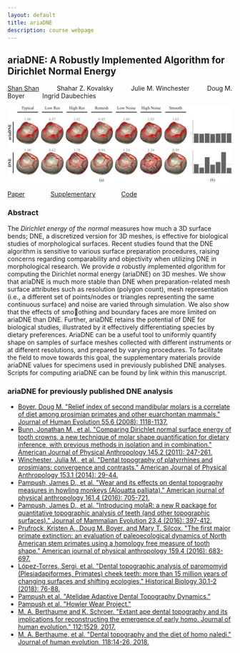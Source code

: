 ```yaml
---
layout: default
title: ariaDNE 
description: course webpage
--- 
```

## ariaDNE: A Robustly Implemented Algorithm for Dirichlet Normal Energy

[Shan Shan](https://sshanshans.github.io) &emsp; &emsp; Shahar Z. Kovalsky &emsp; &emsp; Julie M. Winchester &emsp; &emsp; Doug M. Boyer &emsp; &emsp; Ingrid Daubechies

![teaser](./ariadne/teaser.jpg?raw=true)

[Paper](https://besjournals.onlinelibrary.wiley.com/doi/abs/10.1111/2041-210X.13148) &emsp; &emsp; &emsp;  [Supplementary](https://besjournals.onlinelibrary.wiley.com/action/downloadSupplement?doi=10.1111%2F2041-210X.13148&file=mee313148-sup-0001-AppendixA.pdf)  &emsp; &emsp; &emsp; [Code](https://github.com/sshanshans/ariaDNE)

### Abstract
The *Dirichlet energy of the normal* measures how much a 3D surface bends; DNE, a discretized version for 3D meshes, is effective for biological studies of morphological surfaces. Recent studies found that the DNE algorithm is sensitive to various surface preparation procedures, raising concerns regarding comparability and objectivity when utilizing DNE in morphological research. We provide *a* *r*obustly *i*mplemented *a*lgorithm for computing the Dirichlet normal energy (ariaDNE) on 3D meshes. We show that ariaDNE is much more stable than DNE when preparation-related mesh surface attributes such as resolution (polygon count), mesh representation (i.e., a different set of points/nodes or triangles representing the same continuous surface) and noise are varied through simulation. We also show that the effects of smoothing and boundary faces are more limited on ariaDNE than DNE. Further, ariaDNE retains the potential of DNE for biological studies, illustrated by it effectively differentiating species by dietary preferences. AriaDNE can be a useful tool to uniformly quantify shape on samples of surface meshes collected with different instruments or at different resolutions, and prepared by varying procedures. To facilitate the field to move towards this goal, the supplementary materials provide ariaDNE values for specimens used in previously published DNE analyses. Scripts for computing ariaDNE can be found by link within this manuscript.

### ariaDNE for previously published DNE analysis
* [Boyer, Doug M. "Relief index of second mandibular molars is a correlate of diet among prosimian primates and other euarchontan mammals." Journal of Human Evolution 55.6 (2008): 1118-1137.](./ariadne/mesh73.csv)
* [Bunn, Jonathan M., et al. "Comparing Dirichlet normal surface energy of tooth crowns, a new technique of molar shape quantification for dietary inference, with previous methods in isolation and in combination." American Journal of Physical Anthropology 145.2 (2011): 247-261.](./ariadne/mesh88.csv)
* [Winchester, Julia M., et al. "Dental topography of platyrrhines and prosimians: convergence and contrasts." American Journal of Physical Anthropology 153.1 (2014): 29-44.](./ariadne/mesh89.csv)
* [Pampush, James D., et al. "Wear and its effects on dental topography measures in howling monkeys (Alouatta palliata)." American journal of physical anthropology 161.4 (2016): 705-721.](./ariadne/meshP.csv)
* [Pampush, James D., et al. "Introducing molaR: a new R package for quantitative topographic analysis of teeth (and other topographic surfaces)." Journal of Mammalian Evolution 23.4 (2016): 397-412.](./ariadne/mesh192.csv)
* [Prufrock, Kristen A., Doug M. Boyer, and Mary T. Silcox. "The first major primate extinction: an evaluation of paleoecological dynamics of North American stem primates using a homology free measure of tooth shape." American journal of physical anthropology 159.4 (2016): 683-697.](./ariadne/mesh194.csv)
* [López-Torres, Sergi, et al. "Dental topographic analysis of paromomyid (Plesiadapiformes, Primates) cheek teeth: more than 15 million years of changing surfaces and shifting ecologies." Historical Biology 30.1-2 (2018): 76-88.](./ariadne/mesh345.csv)
* [Pampush et al. "Atelidae Adaptive Dental Topography Dynamics."](./ariadne/mesh509.csv)
* [Pampush et al. "Howler Wear Project."](./ariadne/mesh203.csv) 
* [M. A. Berthaume and K. Schroer. "Extant ape dental topography and its implications for reconstructing the emergence of early homo. Journal of human evolution." 112:1529, 2017.](./ariadne/berthaume2017.csv)
* [M. A. Berthaume, et al. "Dental topography and the diet of homo naledi." Journal of human evolution, 118:14-26, 2018.](./ariadne/berthaume2018.csv)





<br/>
<br/>
<br/>
